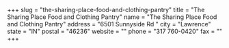 +++
slug = "the-sharing-place-food-and-clothing-pantry"
title = "The Sharing Place Food and Clothing Pantry"
name = "The Sharing Place Food and Clothing Pantry"
address = "6501 Sunnyside Rd "
city = "Lawrence"
state = "IN"
postal = "46236"
website = ""
phone = "317 760-0420"
fax = ""
+++
